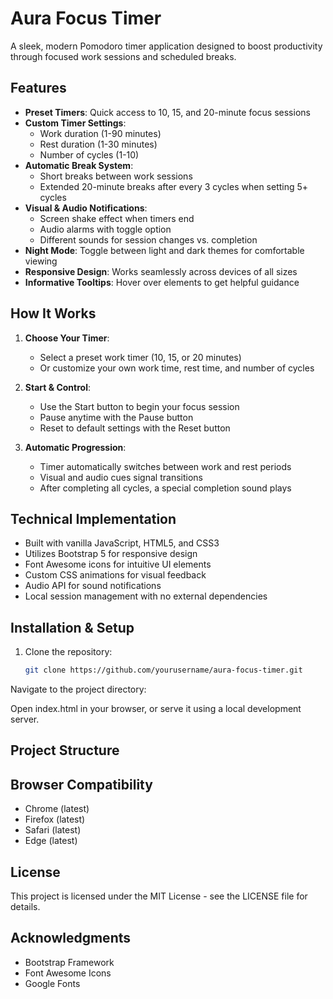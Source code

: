 # Aura Focus Timer

A sleek, modern Pomodoro timer application designed to boost productivity through focused work sessions and scheduled breaks.

## Features

- **Preset Timers**: Quick access to 10, 15, and 20-minute focus sessions
- **Custom Timer Settings**:
  - Work duration (1-90 minutes)
  - Rest duration (1-30 minutes)
  - Number of cycles (1-10)
- **Automatic Break System**: 
  - Short breaks between work sessions
  - Extended 20-minute breaks after every 3 cycles when setting 5+ cycles
- **Visual & Audio Notifications**:
  - Screen shake effect when timers end
  - Audio alarms with toggle option
  - Different sounds for session changes vs. completion
- **Night Mode**: Toggle between light and dark themes for comfortable viewing
- **Responsive Design**: Works seamlessly across devices of all sizes
- **Informative Tooltips**: Hover over elements to get helpful guidance

## How It Works

1. **Choose Your Timer**:
   - Select a preset work timer (10, 15, or 20 minutes)
   - Or customize your own work time, rest time, and number of cycles

2. **Start & Control**:
   - Use the Start button to begin your focus session
   - Pause anytime with the Pause button
   - Reset to default settings with the Reset button

3. **Automatic Progression**:
   - Timer automatically switches between work and rest periods
   - Visual and audio cues signal transitions
   - After completing all cycles, a special completion sound plays

## Technical Implementation

- Built with vanilla JavaScript, HTML5, and CSS3
- Utilizes Bootstrap 5 for responsive design
- Font Awesome icons for intuitive UI elements
- Custom CSS animations for visual feedback
- Audio API for sound notifications
- Local session management with no external dependencies

## Installation & Setup

1. Clone the repository:
   ```bash
   git clone https://github.com/yourusername/aura-focus-timer.git
   ```

Navigate to the project directory:

Open index.html in your browser, or serve it using a local development server.

## Project Structure

## Browser Compatibility

- Chrome (latest)
- Firefox (latest)
- Safari (latest)
- Edge (latest)

## License

This project is licensed under the MIT License - see the LICENSE file for details.

## Acknowledgments

- Bootstrap Framework
- Font Awesome Icons
- Google Fonts
